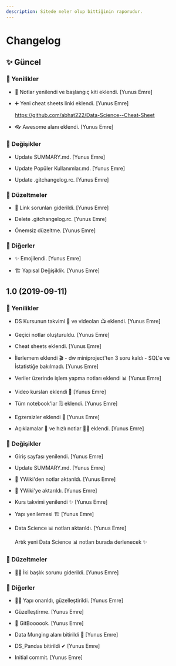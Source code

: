 ```yaml
---
description: Sitede neler olup bittiğinin raporudur.
---
```


# Changelog


## ✨ Güncel

### 🚀 Yenilikler

* 🧰 Notlar yenilendi ve başlangıç kiti eklendi. [Yunus Emre]

* ➕ Yeni cheat sheets linki eklendi. [Yunus Emre]

  https://github.com/abhat222/Data-Science--Cheat-Sheet

* 👓 Awesome alanı eklendi. [Yunus Emre]

### 🌌 Değişikler

* Update SUMMARY.md. [Yunus Emre]

* Update Popüler Kullanımlar.md. [Yunus Emre]

* Update .gitchangelog.rc. [Yunus Emre]

### 🗽 Düzeltmeler

* 🐞 Link sorunları giderildi. [Yunus Emre]

* Delete .gitchangelog.rc. [Yunus Emre]

* Önemsiz düzeltme. [Yunus Emre]

### 📡 Diğerler

* ✨ Emojilendi. [Yunus Emre]

* 🏗 Yapısal Değişiklik. [Yunus Emre]


## 1.0 (2019-09-11)

### 🚀 Yenilikler

* DS Kursunun takvimi 📅 ve videoları 📺 eklendi. [Yunus Emre]

* Geçici notlar oluşturuldu. [Yunus Emre]

* Cheat sheets eklendi. [Yunus Emre]

* İlerlemem eklendi 🎬 - dw miniproject'ten 3 soru kaldı - SQL'e ve İstatistiğe bakılmadı. [Yunus Emre]

* Veriler üzerinde işlem yapma notları eklendi 📊 [Yunus Emre]

* Video kursları eklendi 🎦 [Yunus Emre]

* Tüm notebook'lar 🗒 eklendi. [Yunus Emre]

* Egzersizler eklendi 🚀 [Yunus Emre]

* Açıklamalar 📃 ve hızlı notlar 🏃‍♀️ eklendi. [Yunus Emre]

### 🌌 Değişikler

* Giriş sayfası yenilendi. [Yunus Emre]

* Update SUMMARY.md. [Yunus Emre]

* 📖 YWiki'den notlar aktarıldı. [Yunus Emre]

* 📖 YWiki'ye aktarıldı. [Yunus Emre]

* Kurs takvimi yenilendi ✨ [Yunus Emre]

* Yapı yenilemesi 🏗 [Yunus Emre]

* Data Science 📊 notları aktarıldı. [Yunus Emre]

  Artık yeni Data Science 📊 notları burada derlenecek ✨

### 🗽 Düzeltmeler

* 👨‍🔧 İki başlık sorunu giderildi. [Yunus Emre]

### 📡 Diğerler

* 👨‍🔧 Yapı onarıldı, güzelleştirildi. [Yunus Emre]

* Güzelleştirme. [Yunus Emre]

* 🔮 GitBoooook. [Yunus Emre]

* Data Munging alanı bitirildi 🤕 [Yunus Emre]

* DS_Pandas bitirildi ✔ [Yunus Emre]

* Initial commit. [Yunus Emre]


